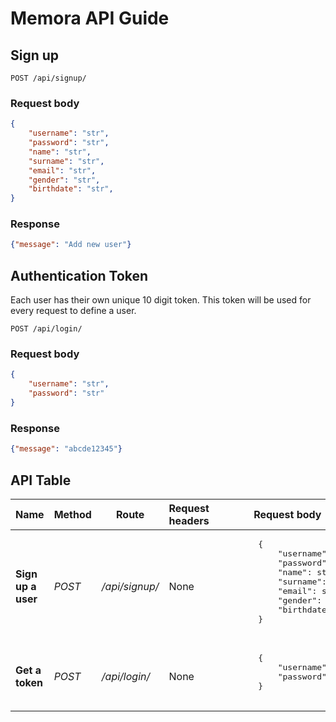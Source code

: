 # Memora API Guide
## Sign up
```http
POST /api/signup/
```
### Request body
```json
{
    "username": "str",
    "password": "str",
    "name": "str",
    "surname": "str",
    "email": "str",
    "gender": "str",
    "birthdate": "str",
}
```
### Response
```json
{"message": "Add new user"}
```
## Authentication Token
Each user has their own unique 10 digit token. This token will be used for every request to define a user.<br>
```http
POST /api/login/
```
### Request body
```json
{
    "username": "str",
    "password": "str"
}
```
### Response
```json
{"message": "abcde12345"}
```
## API Table
<table>
<thead>
    <tr>
        <th>Name</th>
        <th>Method</th>
        <th>Route</th>
        <th>Request headers</th>
        <th>Request body</th>
        <th>Expected result</th>
        <th>Explanation</th>
    </tr>
</thead>
<tbody>
    <tr>
        <td><b>Sign up a user</b></td>
        <td><i>POST</i></td>
        <td><i>/api/signup/</i></td>
        <td>None</td>
        <td><pre>
        {
            "username": str,
            "password": str,
            "name": str,
            "surname": str,
            "email": str,
            "gender": str,
            "birthdate": str
        }
        </pre></td>
        <td><pre>{"message": "Add new user"}</pre></td>
        <td>-</td>
    </tr>
    <tr>
        <td><b>Get a token</b></td>
        <td><i>POST</i></td>
        <td><i>/api/login/</i></td>
        <td>None</td>
        <td><pre>
        {
            "username": str,
            "password": str
        }
        </pre></td>
        <td><pre>{"message": "abcde12345"(example of token)}</pre></td>
        <td>-</td>
    </tr>
</tbody>
</table>
